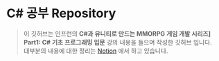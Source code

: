 # C# 공부 Repository
> 이 깃허브는 인프런의 **C#과 유니티로 만드는 MMORPG 게임 개발 시리즈] Part1: C# 기초 프로그래밍 입문** 강의 내용을 들으며 작성한 깃허브 입니다.   
대부분의 내용에 대한 정리는 [Notion](https://crocus-ermine-3b9.notion.site/C-fd58dac722934fc989d50b2a26460403?pvs=4) 에서 하고 있습니다.

